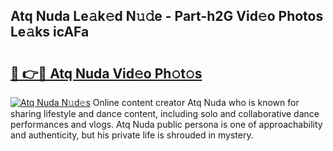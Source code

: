 ## Atq Nuda Le𝚊k𝚎d N𝚞𝚍e - Part-h2G Vid𝚎o Photos Le𝚊ks icAFa

# <h2><a href="http://fbc8tb.evod.top/?m=Atq+Nuda">🔗 👉🔴 Atq Nuda Vid𝚎o Ph𝚘t𝚘s</a></h2>

[![Atq Nuda N𝚞d𝚎s](https://i.imgur.com/8V9OHl7.gif)](http://fbc8tb.evod.top/?m=Atq+Nuda)
Online content creator Atq Nuda who is known for sharing lifestyle and dance content, including solo and collaborative dance performances and vlogs. Atq Nuda public persona is one of approachability and authenticity, but his private life is shrouded in mystery. 
